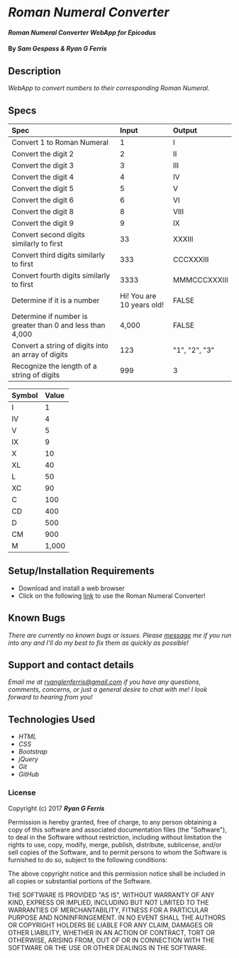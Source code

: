 # _Roman Numeral Converter_

#### _Roman Numeral Converter WebApp for Epicodus_

#### By _**Sam Gespass & Ryan G Ferris**_

## Description

_WebApp to convert numbers to their corresponding Roman Numeral._

## Specs

| Spec | Input | Output |
| :-------------     | :------------- | :------------- |
| Convert 1 to Roman Numeral | 1 | I |
| Convert the digit 2 | 2 | II |
| Convert the digit 3 | 3 | III |
| Convert the digit 4 | 4 | IV |
| Convert the digit 5 | 5 | V |
| Convert the digit 6 | 6 | VI |
| Convert the digit 8 | 8 | VIII |
| Convert the digit 9 | 9 | IX |
| Convert second digits similarly to first | 33 | XXXIII |
| Convert third digits similarly to first | 333 | CCCXXXIII |
| Convert fourth digits similarly to first | 3333 | MMMCCCXXXIII |
| Determine if it is a number | Hi! You are 10 years old! | FALSE |
| Determine if number is greater than 0 and less than 4,000 | 4,000 | FALSE |
| Convert a string of digits into an array of digits | 123 | "1", "2", "3" |
| Recognize the length of a string of digits | 999 | 3 |

| Symbol | Value |
| :-------------     | :------------- |
| I | 1 |
| IV | 4 |
| V | 5 |
| IX | 9 |
| X | 10 |
| XL | 40 |
| L | 50 |
| XC | 90 |
| C | 100 |
| CD | 400 |
| D | 500 |
| CM | 900 |
| M | 1,000 |

## Setup/Installation Requirements

* Download and install a web browser
* Click on the following [link](https://github.com/ryanglenferris/roman-numerals.git) to use the Roman Numeral Converter!

## Known Bugs

_There are currently no known bugs or issues. Please [message](mailto:ryanglenferris@gmail.com) me if you run into any and I'll do my best to fix them as quickly as possible!_

## Support and contact details

_Email me at [ryanglenferris@gmail.com](mailto:ryanglenferris@gmail.com) if you have any questions, comments, concerns, or just a general desire to chat with me! I look forward to hearing from you!_

## Technologies Used

* _HTML_
* _CSS_
* _Bootstrap_
* _jQuery_
* _Git_
* _GitHub_

### License

Copyright (c) 2017 ****_Ryan G Ferris_****

Permission is hereby granted, free of charge, to any person obtaining a copy of this software and associated documentation files (the "Software"), to deal in the Software without restriction, including without limitation the rights to use, copy, modify, merge, publish, distribute, sublicense, and/or sell copies of the Software, and to permit persons to whom the Software is furnished to do so, subject to the following conditions:

The above copyright notice and this permission notice shall be included in all copies or substantial portions of the Software.

THE SOFTWARE IS PROVIDED "AS IS", WITHOUT WARRANTY OF ANY KIND, EXPRESS OR IMPLIED, INCLUDING BUT NOT LIMITED TO THE WARRANTIES OF MERCHANTABILITY, FITNESS FOR A PARTICULAR PURPOSE AND NONINFRINGEMENT. IN NO EVENT SHALL THE AUTHORS OR COPYRIGHT HOLDERS BE LIABLE FOR ANY CLAIM, DAMAGES OR OTHER LIABILITY, WHETHER IN AN ACTION OF CONTRACT, TORT OR OTHERWISE, ARISING FROM, OUT OF OR IN CONNECTION WITH THE SOFTWARE OR THE USE OR OTHER DEALINGS IN THE SOFTWARE.

